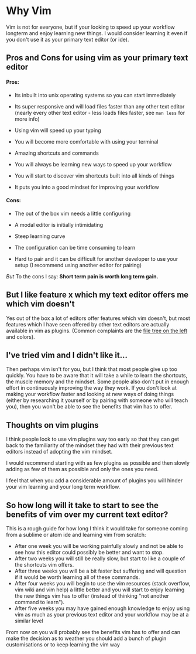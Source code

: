 # Why Vim

Vim is not for everyone, but if your looking to speed up your workflow longterm and enjoy learning new things.
I would consider learning it even if you don't use it as your primary text editor (or ide).

## Pros and Cons for using vim as your primary text editor

#### Pros:

 - Its inbuilt into unix operating systems so you can start immediately

 - Its super responsive and will load files faster than any other text editor (nearly every other text editor - less loads files faster, see `man less` for more info)

 - Using vim will speed up your typing

 - You will become more comfortable with using your terminal

 - Amazing shortcuts and commands

 - You will always be learning new ways to speed up your workflow
 
 - You will start to discover vim shortcuts built into all kinds of things
 
 - It puts you into a good mindset for improving your workflow

#### Cons:

 - The out of the box vim needs a little configuring

 - A modal editor is initially intimidating

 - Steep learning curve

 - The configuration can be time consuming to learn

 - Hard to pair and it can be difficult for another developer to use your setup
(I recommend using another editor for pairing)

_But_ To the cons I say: **Short term pain is worth long term gain.**

## But I like feature x which my text editor offers me which vim doesn't

Yes out of the box a lot of editors offer features which vim doesn't, but most features which I have seen offered by other text editors are actually available in vim as plugins. (Common complaints are the [file tree on the left](https://github.com/scrooloose/nerdtree) and colors).

## I've tried vim and I didn't like it...

Then perhaps vim isn't for you, but I think that most people give up too quickly.
You have to be aware that it will take a while to learn the shortcuts, the muscle memory and the mindset.
Some people also don't put in enough effort in continuously improving the way they work.
If you don't look at making your workflow faster and looking at new ways of doing things (either by researching it yourself or by pairing with someone who will teach you), then you won't be able to see the benefits that vim has to offer.

## Thoughts on vim plugins

I think people look to use vim plugins way too early so that they can get back to the familiarity of the mindset they had with their previous text editors instead of adopting the vim mindset.

I would recommend starting with as few plugins as possible and then slowly adding as few of them as possible and only the ones you need.

I feel that when you add a considerable amount of plugins you will hinder your vim learning and your long term workflow.

## So how long will it take to start to see the benefits of vim over my current text editor?

This is a rough guide for how long I think it would take for someone coming from a sublime or atom ide and learning vim from scratch:

* After one week you will be working painfully slowly and not be able to see how this editor could possibly be better and want to stop.
* After two weeks you will still be really slow, but start to like a couple of the shortcuts vim offers.
* After three weeks you will be a bit faster but suffering and will question if it would be worth learning all of these commands.
* After four weeks you will begin to use the vim resources (stack overflow, vim wiki and vim help) a little better and you will start to enjoy learning the new things vim has to offer (instead of thinking "not another command to learn").
* After five weeks you may have gained enough knowledge to enjoy using vim as much as your previous text editor and your workflow may be at a similar level

From now on you will probably see the benefits vim has to offer and can make the decision as to weather you should add a bunch of plugin customisations or to keep learning the vim way
